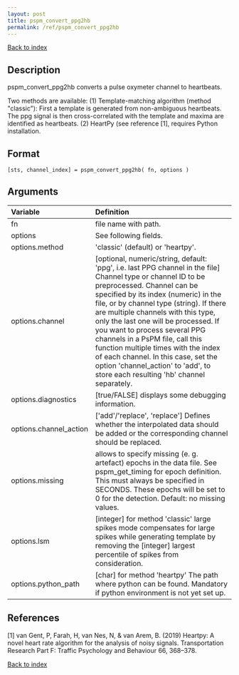 ```yaml
---
layout: post
title: pspm_convert_ppg2hb
permalink: /ref/pspm_convert_ppg2hb
---
```

 
[Back to index](/PsPM/ref/)

## Description

pspm_convert_ppg2hb converts a pulse oxymeter channel to heartbeats.

Two methods are available: (1) Template-matching algorithm (method "classic"): First a template is generated from non-ambiguous heartbeats. The ppg signal is then cross-correlated with the template and maxima are identified as heartbeats. (2) HeartPy (see reference [1], requires Python installation. 


## Format

`[sts, channel_index] = pspm_convert_ppg2hb( fn, options )`


## Arguments

| Variable | Definition |
|:--|:--|
| fn | file name with path. |
| options | See following fields. |
| options.method | 'classic' (default) or 'heartpy'. |
| options.channel | [optional, numeric/string, default: 'ppg', i.e. last PPG channel in the file] Channel type or channel ID to be preprocessed. Channel can be specified by its index (numeric) in the file, or by channel type (string). If there are multiple channels with this type, only the last one will be processed. If you want to process several PPG channels in a PsPM file, call this function multiple times with the index of each channel. In this case, set the option 'channel_action' to 'add', to store each resulting 'hb' channel separately. |
| options.diagnostics | [true/FALSE] displays some debugging information. |
| options.channel_action | ['add'/'replace', 'replace'] Defines whether the interpolated data should be added or the corresponding channel should be replaced. |
| options.missing | allows to specify missing (e. g. artefact) epochs in the data file. See pspm_get_timing for epoch definition. This must always be specified in SECONDS. These epochs will be set to 0 for the detection. Default: no missing values. |
| options.lsm | [integer] for method 'classic' large spikes mode compensates for large spikes while generating template by removing the [integer] largest percentile of spikes from consideration. |
| options.python_path | [char] for method 'heartpy' The path where python can be found. Mandatory if python environment is not yet set up. |


## References

[1] van Gent, P, Farah, H, van Nes, N, & van Arem, B. (2019) Heartpy:  A novel heart rate algorithm for the analysis of noisy signals.  Transportation Research Part F: Traffic Psychology and Behaviour 66,  368–378. 



[Back to index](/PsPM/ref/)

